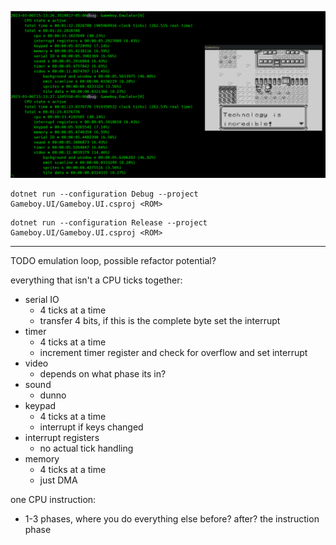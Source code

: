 ![alt text](./screenshot.png)

```
dotnet run --configuration Debug --project Gameboy.UI/Gameboy.UI.csproj <ROM>
```

```
dotnet run --configuration Release --project Gameboy.UI/Gameboy.UI.csproj <ROM>
```

----

TODO emulation loop, possible refactor potential?

everything that isn't a CPU ticks together:
- serial IO
	- 4 ticks at a time
	- transfer 4 bits, if this is the complete byte set the interrupt
- timer
	- 4 ticks at a time
	- increment timer register and check for overflow and set interrupt
- video
	- depends on what phase its in?
- sound
	- dunno
- keypad
	- 4 ticks at a time
	- interrupt if keys changed
- interrupt registers
	- no actual tick handling
- memory
	- 4 ticks at a time
	- just DMA

one CPU instruction:
- 1-3 phases, where you do everything else before? after? the instruction phase